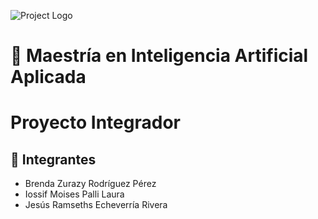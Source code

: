 ![Project Logo](https://javier.rodriguez.org.mx/itesm/2014/tecnologico-de-monterrey-blue.png)

# 🧠 Maestría en Inteligencia Artificial Aplicada
# Proyecto Integrador


## 🚀 Integrantes
- Brenda Zurazy Rodríguez Pérez
- Iossif Moises Palli Laura
- Jesús Ramseths Echeverría Rivera
